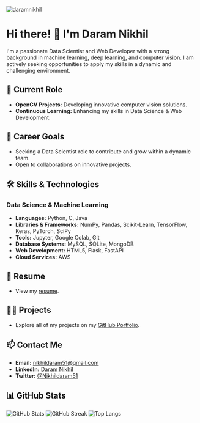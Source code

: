 <p align="left"> <img src="https://komarev.com/ghpvc/?username=daramnikhil&label=Profile%20views&color=0e75b6&style=flat" alt="daramnikhil" /> </p>

# Hi there! 👋 I'm Daram Nikhil

I'm a passionate Data Scientist and Web Developer with a strong background in machine learning, deep learning, and computer vision. I am actively seeking opportunities to apply my skills in a dynamic and challenging environment.

## 🏢 Current Role

-   **OpenCV Projects:** Developing innovative computer vision solutions.
-   **Continuous Learning:** Enhancing my skills in Data Science & Web Development.

## 🚀 Career Goals

-   Seeking a Data Scientist role to contribute and grow within a dynamic team.
-   Open to collaborations on innovative projects.

## 🛠️ Skills & Technologies

### Data Science & Machine Learning

-   **Languages:** Python, C, Java
-   **Libraries & Frameworks:** NumPy, Pandas, Scikit-Learn, TensorFlow, Keras, PyTorch, SciPy
-   **Tools:** Jupyter, Google Colab, Git
-   **Database Systems:** MySQL, SQLite, MongoDB
-   **Web Development:** HTML5, Flask, FastAPI
-   **Cloud Services:** AWS

## 📄 Resume

-   View my [resume](https://drive.google.com/file/d/1KSJLDZSwHdGCJle96EVUEcobIWFv-pXZ/view?usp=drivesdk).

## 👨‍💻 Projects

-   Explore all of my projects on my [GitHub Portfolio](https://daramnikhil.github.io).

## 📫 Contact Me

-   **Email:** nikhildaram51@gmail.com
-   **LinkedIn:** [Daram Nikhil](https://www.linkedin.com/in/daramnikhil)
-   **Twitter:** [@Nikhildaram51](https://twitter.com/Nikhildaram51)

## 📊 GitHub Stats

![GitHub Stats](https://github-readme-stats.vercel.app/api?username=DaramNikhil&theme=dark&hide_border=false&include_all_commits=false&count_private=false)
![GitHub Streak](https://github-readme-streak-stats.herokuapp.com/?user=DaramNikhil&theme=dark&hide_border=false)
![Top Langs](https://github-readme-stats.vercel.app/api/top-langs/?username=DaramNikhil&theme=dark&hide_border=false&include_all_commits=false&count_private=false&layout=compact)

